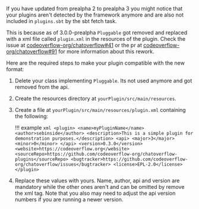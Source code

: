 If you have updated from prealpha 2 to prealpha 3 you might notice that your plugins aren't detected by the framework anymore and are also not included in `plugins.sbt` by the sbt fetch task.

This is because as of 3.0.0-prealpha `Pluggable` got removed and replaced with a xml file called `plugin.xml` in the resources of the plugin. Check the issue at [codeoverflow-org/chatoverflow#41](https://github.com/codeoverflow-org/chatoverflow/issues/41) or the pr at [codeoverflow-org/chatoverflow#91](https://github.com/codeoverflow-org/chatoverflow/pull/91) for more information about this rework.

Here are the required steps to make your plugin compatible with the new format:

1. Delete your class implementing `Pluggable`. Its not used anymore and got removed from the api.

2. Create the resources directory at `yourPlugin/src/main/resources`.

3. Create a file at `yourPlugin/src/main/resources/plugin.xml` containing the following: 

    !!! example 
        ```xml
        <plugin>
            <name>myPluginName</name>
            <author>sebinside</author>
            <description>This is a simple plugin for demonstration purposes.</description>
            <api>
                <major>3</major>
                <minor>0</minor>
            </api>
            <version>0.3.0</version>
            <website>https://codeoverflow.org</website>
            <sourceRepo>https://github.com/codeoverflow-org/chatoverflow-plugins</sourceRepo>
            <bugtracker>https://github.com/codeoverflow-org/chatoverflow/issues</bugtracker>
            <license>EPL-2.0</license>
        </plugin>
        ```

4. Replace these values with yours. Name, author, api and version are mandatory while the other ones aren't and can be omitted by remove the xml tag. Note that you also may need to adjust the api version numbers if you are running a newer version.

